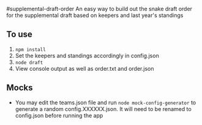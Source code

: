 #supplemental-draft-order
An easy way to build out the snake draft order for the supplemental draft based on keepers and last year's standings

## To use
1. `npm install`
2. Set the keepers and standings accordingly in config.json
3. `node draft`
4. View console output as well as order.txt and order.json

## Mocks
* You may edit the teams.json file and run `node mock-config-generator` to generate a random config.XXXXXX.json. It will need to be renamed to config.json before running the app
